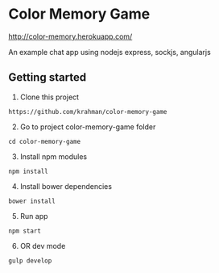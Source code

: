 Color Memory Game
==============================
http://color-memory.herokuapp.com/

An example chat app using nodejs express, sockjs, angularjs

## Getting started

1. Clone this project
```
https://github.com/krahman/color-memory-game
```
2. Go to project color-memory-game folder
```
cd color-memory-game
```	
3. Install npm modules
```
npm install
```
4. Install bower dependencies
```
bower install
```
5. Run app
```
npm start
```
6. OR dev mode
```
gulp develop
```

